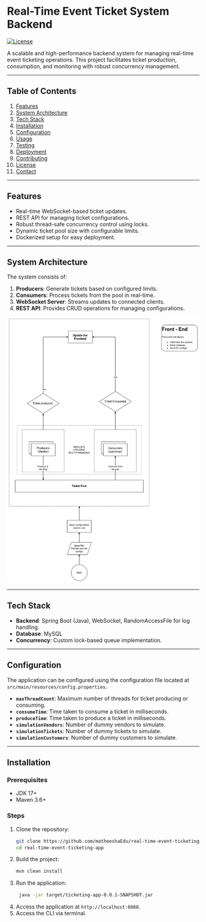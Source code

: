 # Real-Time Event Ticket System Backend

[![License](https://img.shields.io/badge/license-MIT-green)](LICENSE)

A scalable and high-performance backend system for managing real-time event ticketing operations. This project facilitates ticket production, consumption, and monitoring with robust concurrency management.

---

## Table of Contents
1. [Features](#features)
2. [System Architecture](#system-architecture)
3. [Tech Stack](#tech-stack)
4. [Installation](#installation)
5. [Configuration](#configuration)
6. [Usage](#usage)
7. [Testing](#testing)
8. [Deployment](#deployment)
9. [Contributing](#contributing)
10. [License](#license)
11. [Contact](#contact)

---

## Features
- Real-time WebSocket-based ticket updates.
- REST API for managing ticket configurations.
- Robust thread-safe concurrency control using locks.
- Dynamic ticket pool size with configurable limits.
- Dockerized setup for easy deployment.

---

## System Architecture
The system consists of:
1. **Producers**: Generate tickets based on configured limits.
2. **Consumers**: Process tickets from the pool in real-time.
3. **WebSocket Server**: Streams updates to connected clients.
4. **REST API**: Provides CRUD operations for managing configurations.

![System Architecture Diagram](system-architecture.png)

---

## Tech Stack
- **Backend**: Spring Boot (Java), WebSocket, RandomAccessFile for log handling.
- **Database**: MySQL
- **Concurrency**: Custom lock-based queue implementation.

---

## Configuration
The application can be configured using the configuration file located at `src/main/resources/config.properties`.
- **`maxThreadCount`**: Maximum number of threads for ticket producing or consuming.
- **`consumeTime`**: Time taken to consume a ticket in milliseconds.
- **`produceTime`**: Time taken to produce a ticket in milliseconds.
- **`simulationVendors`**: Number of dummy vendors to simulate.
- **`simulationTickets`**: Number of dummy tickets to simulate.
- **`simulationCustomers`**: Number of dummy customers to simulate.

---

## Installation

### Prerequisites
- JDK 17+
- Maven 3.6+

### Steps
1. Clone the repository:
   ```bash
   git clone https://github.com/matheeshaEdu/real-time-event-ticketing-app.git
   cd real-time-event-ticketing-app
   ```
2. Build the project:
   ```bash
   mvn clean install
   ```
3. Run the application:
   ```bash
    java -jar target/ticketing-app-0.0.1-SNAPSHOT.jar
    ```
4. Access the application at `http://localhost:8080`.
5. Access the CLI via terminal.
